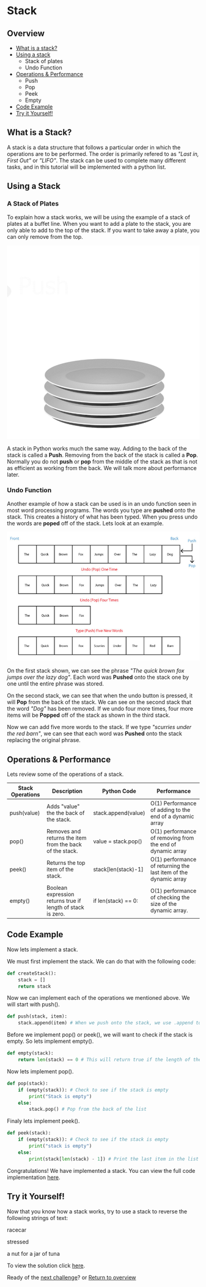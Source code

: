 # Stack

## Overview
* [What is a stack?](#what-is-a-stack)
* [Using a stack](#using-a-stack)
    * Stack of plates
    * Undo Function
* [Operations & Performance](#operations)
    * Push
    * Pop
    * Peek
    * Empty
* [Code Example](#code-example)
* [Try it Yourself!](#try-it-yourself)


## What is a Stack?
A stack is a data structure that follows a particular order in which the operations are to be performed. The order is primarily refered to as *"Last in, First Out"* or *"LIFO"*. The stack can be used to complete many different tasks, and in this tutorial will be implemented with a python list.

## Using a Stack
### **A Stack of Plates**
To explain how a stack works, we will be using the example of a stack of plates at a buffet line. When you want to add a plate to the stack, you are only able to add to the top of the stack. If you want to take away a plate, you can only remove from the top.

![Stack animation](Stack.gif)

A stack in Python works much the same way. Adding to the back of the stack is called a **Push**. Removing from the back of the stack is called a **Pop**. Normally you do not **push** or **pop** from the middle of the stack as that is not as efficient as working from the back. We will talk more about performance later.

### **Undo Function**
Another example of how a stack can be used is in an undo function seen in most word processing programs. The words you type are **pushed** onto the stack. This creates a history of what has been typed. When you press undo the words are **poped** off of the stack. Lets look at an example.

![Undo Example](Undo.jpg)

On the first stack shown, we can see the phrase *"The quick brown fox jumps over the lazy dog"*. Each word was **Pushed** onto the stack one by one until the entire phrase was stored. 

On the second stack, we can see that when the undo button is pressed, it will **Pop** from the back of the stack. We can see on the second stack that the word *"Dog"* has been removed. If we undo four more times, four more items will be **Popped** off of the stack as shown in the third stack.

Now we can add five more words to the stack. If we type *"scurries under the red barn"*, we can see that each word was **Pushed** onto the stack replacing the original phrase.

## Operations & Performance
Lets review some of the operations of a stack.

| Stack Operations | Description | Python Code | Performance |
|-|-|-|-|
|push(value)|Adds "value" the the back of the stack.|stack.append(value)|O(1) Performance of adding to the end of a dynamic array|
|pop()|Removes and returns the item from the back of the stack.| value = stack.pop()|O(1) performance of removing from the end of dynamic array|
|peek()|Returns the top item of the stack.|stack[len(stack)-1]|O(1) performance of returning the last item of the dynamic array|
|empty()|Boolean expression returns true if length of stack is zero.| if len(stack) == 0:|O(1) performance of checking the size of the dynamic array.

## Code Example
Now lets implement a stack.

We must first implement the stack. We can do that with the following code:

```python
def createStack():
    stack = []
    return stack
```

Now we can implement each of the operations we mentioned above. We will start with push().

```python
def push(stack, item):
    stack.append(item) # When we push onto the stack, we use .append to add to the back.
```

Before we implement pop() or peek(), we will want to check if the stack is empty. So lets implement empty().
```python
def empty(stack):
    return len(stack) == 0 # This will return true if the length of the stack is 0
```

Now lets implement pop().

```python
def pop(stack):
    if (empty(stack)): # Check to see if the stack is empty
        print("Stack is empty")
    else:
        stack.pop() # Pop from the back of the list
```

Finaly lets implement peek().
```python
def peek(stack):
    if (empty(stack)): # Check to see if the stack is empty
        print("stack is empty")
    else:
        print(stack[len(stack) - 1]) # Print the last item in the list

```

Congratulations! We have implemented a stack. You can view the full code implementation [here](stack1.py).

## Try it Yourself!
Now that you know how a stack works, try to use a stack to reverse the following strings of text:

racecar

stressed

a nut for a jar of tuna

To view the solution click [here](stack2.py).

Ready of the [next challenge](../Linked_list/Linked_list.md)? or [Return to overview](../README.md)
